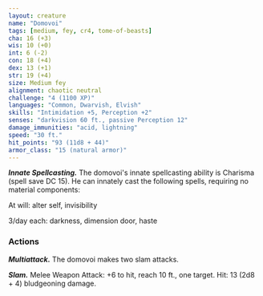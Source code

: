 ```yaml
---
layout: creature
name: "Domovoi"
tags: [medium, fey, cr4, tome-of-beasts]
cha: 16 (+3)
wis: 10 (+0)
int: 6 (-2)
con: 18 (+4)
dex: 13 (+1)
str: 19 (+4)
size: Medium fey
alignment: chaotic neutral
challenge: "4 (1100 XP)"
languages: "Common, Dwarvish, Elvish"
skills: "Intimidation +5, Perception +2"
senses: "darkvision 60 ft., passive Perception 12"
damage_immunities: "acid, lightning"
speed: "30 ft."
hit_points: "93 (11d8 + 44)"
armor_class: "15 (natural armor)"
---
```


***Innate Spellcasting.*** The domovoi's innate spellcasting ability is Charisma (spell save DC 15). He can innately cast the following spells, requiring no material components:

At will: alter self, invisibility

3/day each: darkness, dimension door, haste

### Actions

***Multiattack.*** The domovoi makes two slam attacks.

***Slam.*** Melee Weapon Attack: +6 to hit, reach 10 ft., one target. Hit: 13 (2d8 + 4) bludgeoning damage.


